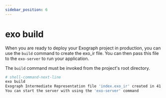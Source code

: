 ```yaml
---
sidebar_position: 6
---
```


# exo build

When you are ready to deploy your Exograph project in production, you can use the `build` command to create the exo_ir file. You can then pass this file to the `exo-server` to run your application.

The `build` command must be invoked from the project's root directory.

```bash
# shell-command-next-line
exo build
Exograph Intermediate Representation file 'index.exo_ir' created in 41 milliseconds
You can start the server with using the 'exo-server' command
```
